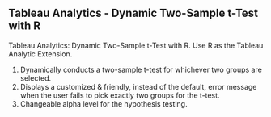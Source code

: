 ## Tableau Analytics - Dynamic Two-Sample t-Test with R
Tableau Analytics:  Dynamic Two-Sample t-Test with R. Use R as the Tableau Analytic Extension.

1. Dynamically conducts a two-sample t-test for whichever two groups are selected.
2. Displays a customized & friendly, instead of the default,  error message when the user fails to pick exactly two groups for the t-test.
3. Changeable alpha level for the hypothesis testing.

